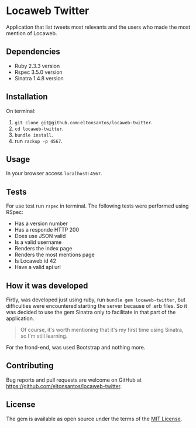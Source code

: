 # Locaweb Twitter

Application that list tweets most relevants and the users who made the most mention of Locaweb.

## Dependencies

- Ruby 2.3.3 version
- Rspec 3.5.0 version
- Sinatra 1.4.8 version

## Installation


On terminal:

1. `git clone git@github.com:eltonsantos/locaweb-twitter`.
2. `cd locaweb-twitter`.
3. `bundle install`.
4. run `rackup -p 4567`.

## Usage

In your browser access `localhost:4567`.

## Tests

For use test run `rspec` in terminal.
The following tests were performed using RSpec:
- Has a version number
- Has a responde HTTP 200
- Does use JSON valid
- Is a valid username
- Renders the index page
- Renders the most mentions page
- Is Locaweb id 42
- Have a valid api url

## How it was developed 

Firtly, was developed just using ruby, run `bundle gem locaweb-twitter`, but difficulties were encountered starting the server because of .erb files. So it was decided to use the gem Sinatra only to facilitate in that part of the application.
>Of course, it's worth mentioning that it's my first time using Sinatra, so I'm still learning.

For the frond-end, was used Bootstrap and nothing more.

## Contributing

Bug reports and pull requests are welcome on GitHub at https://github.com/eltonsantos/locaweb-twitter.

## License

The gem is available as open source under the terms of the [MIT License](http://opensource.org/licenses/MIT).